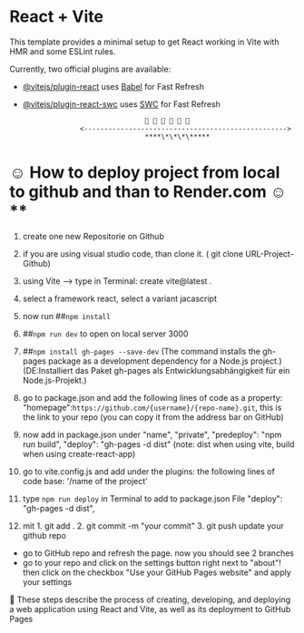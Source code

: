 # React + Vite

This template provides a minimal setup to get React working in Vite with HMR and some ESLint rules.

Currently, two official plugins are available:

- [@vitejs/plugin-react](https://github.com/vitejs/vite-plugin-react/blob/main/packages/plugin-react/README.md) uses [Babel](https://babeljs.io/) for Fast Refresh
- [@vitejs/plugin-react-swc](https://github.com/vitejs/vite-plugin-react-swc) uses [SWC](https://swc.rs/) for Fast Refresh

                                    🔹 🔹 🔹 🔹 🔹 🔹
                    <-------------------------------------------------->
                                    ****\*\*\*\*****

# ☺️ How to deploy project from local to github and than to Render.com ☺️ \*\*

1. create one new Repositorie on Github

2. if you are using visual studio code, than clone it. ( git clone URL-Project-Github)

3. using Vite --> type in Terminal: create vite@latest .

4. select a framework react, select a variant jacascript

5. now run ##`npm install`

6. ##`npm run dev` to open on local server 3000

7. ##`npm install gh-pages --save-dev` (The command installs the gh-pages package as a development dependency for a Node.js project.)
   (DE:Installiert das Paket gh-pages als Entwicklungsabhängigkeit für ein Node.js-Projekt.)

8. go to package.json and add the following lines of code as a property: "homepage":`https://github.com/{username}/{repo-name}.git`, this is the link to your repo (you can copy it from the address bar on GitHub)

9. now add in package.json under "name", "private",
   "predeploy": "npm run build", "deploy": "gh-pages -d dist"
   (note: dist when using vite, build when using create-react-app)

10. go to vite.config.js and add under the plugins: the following lines of code
    base: '/name of the project'

11. type `npm run deploy` in Terminal to add to package.json File "deploy": "gh-pages -d dist",

12. mit 1. git add . 2. git commit -m "your commit" 3. git push update your github repo

- go to GitHub repo and refresh the page. now you should see 2 branches
- go to your repo and click on the settings button right next to "about"! then click on the checkbox "Use your GitHub Pages website" and apply your settings

🙌 These steps describe the process of creating, developing, and deploying a web application using React and Vite, as well as its deployment to GitHub Pages
